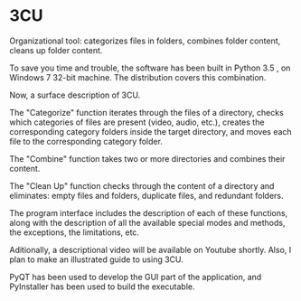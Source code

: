 # 3CU
Organizational tool: categorizes files in folders, combines folder content, cleans up folder content.

To save you time and trouble, the software has been built in Python 3.5 , on Windows 7 32-bit machine. The distribution covers this combination.

Now, a surface description of 3CU.

The "Categorize" function iterates through the files of a directory, checks which categories of files are present (video, audio, etc.), creates the corresponding category folders inside the target directory, and moves each file to the corresponding category folder.

The "Combine" function takes two or more directories and combines their content.

The "Clean Up" function checks through the content of a directory and eliminates: empty files and folders, duplicate files, and redundant folders. 

The program interface includes the description of each of these functions, along with the description of all the available special modes and methods, the exceptions, the limitations, etc. 

Aditionally, a descriptional video will be available on Youtube shortly. Also, I plan to make an illustrated guide to using 3CU.

PyQT has been used to develop the GUI part of the application, and PyInstaller has been used to build the executable.
